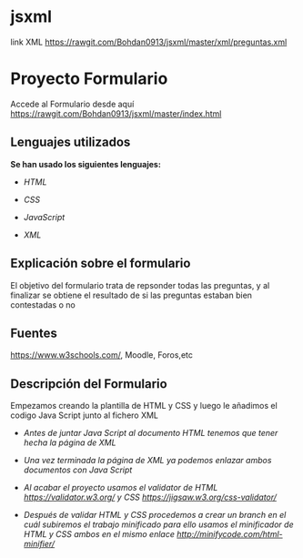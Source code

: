 # jsxml

link XML https://rawgit.com/Bohdan0913/jsxml/master/xml/preguntas.xml


# Proyecto Formulario

Accede al Formulario desde aquí https://rawgit.com/Bohdan0913/jsxml/master/index.html

## Lenguajes utilizados
**Se han usado los siguientes lenguajes:**

+ *HTML*

+ *CSS*

+ *JavaScript*

+ *XML*

## Explicación sobre el formulario

El objetivo del formulario trata de repsonder todas las preguntas, y al finalizar se obtiene el resultado de si las preguntas estaban bien contestadas o no

## Fuentes

https://www.w3schools.com/, Moodle, Foros,etc

## Descripción del Formulario

Empezamos creando la plantilla de HTML y CSS y luego le añadimos el codigo Java Script junto al fichero XML

+ *Antes de juntar Java Script al documento HTML tenemos que tener hecha la página de XML*

+ *Una vez terminada la página de XML ya podemos enlazar ambos documentos con Java Script*

+ *Al acabar el proyecto usamos el validator de HTML https://validator.w3.org/ y CSS https://jigsaw.w3.org/css-validator/*

+ *Después de validar HTML y CSS procedemos a crear un branch en el cuál subiremos el trabajo minificado para ello usamos el minificador de HTML y CSS ambos en el mismo enlace http://minifycode.com/html-minifier/*

